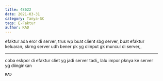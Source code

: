 ```yaml
---
title: 48622
date: 2021-03-31
category: Tanya-SC
tags: E-Faktur
author: RAD
---
```


efaktur ada eror di server, trus wp buat client sbg server, buat efaktur keluaran, skrng server udh bener pk yg diinput gk muncul di server,,

---

coba eskpor di efaktur cliet yg jadi server tadi,, lalu impor pknya ke server yg diinginkan

`RAD`
